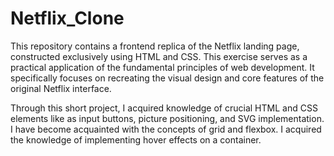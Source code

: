 # Netflix_Clone

This repository contains a frontend replica of the Netflix landing page, constructed exclusively using HTML and CSS. This exercise serves as a practical application of the fundamental principles of web development. It specifically focuses on recreating the visual design and core features of the original Netflix interface.

Through this short project, I acquired knowledge of crucial HTML and CSS elements like as input buttons, picture positioning, and SVG implementation. I have become acquainted with the concepts of grid and flexbox. I acquired the knowledge of implementing hover effects on a container.
